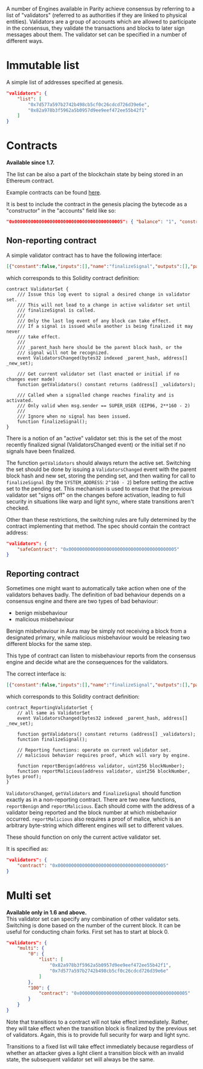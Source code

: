 A number of Engines available in Parity achieve consensus by referring to a list of "validators" (referred to as authorities if they are linked to physical entities). Validators are a group of accounts which are allowed to participate in the consensus, they validate the transactions and blocks to later sign messages about them. The validator set can be specified in a number of different ways.

# Immutable list

A simple list of addresses specified at genesis.

```json
"validators": {
    "list": [
        "0x7d577a597b2742b498cb5cf0c26cdcd726d39e6e",
        "0x82a978b3f5962a5b0957d9ee9eef472ee55b42f1"
    ]
}
```

# Contracts
**Available since 1.7.**

The list can be also a part of the blockchain state by being stored in an Ethereum contract.

Example contracts can be found [here](https://github.com/paritytech/contracts/tree/master/validator_contracts).

It is best to include the contract in the genesis placing the bytecode as a "constructor" in the "accounts" field like so:

```json
"0x0000000000000000000000000000000000000005": { "balance": "1", "constructor" : "0x..." }
```

## Non-reporting contract
A simple validator contract has to have the following interface:
```json
[{"constant":false,"inputs":[],"name":"finalizeSignal","outputs":[],"payable":false,"type":"function"},{"constant":true,"inputs":[],"name":"getValidators","outputs":[{"name":"_validators","type":"address[]"}],"payable":false,"type":"function"},{"anonymous":false,"inputs":[{"indexed":true,"name":"_parent_hash","type":"bytes32"},{"indexed":false,"name":"_new_set","type":"address[]"}],"name":"ValidatorsChanged","type":"event"}]
```

which corresponds to this Solidity contract definition:
```solidity
contract ValidatorSet {
    /// Issue this log event to signal a desired change in validator set.
    /// This will not lead to a change in active validator set until 
    /// finalizeSignal is called.
    ///
    /// Only the last log event of any block can take effect.
    /// If a signal is issued while another is being finalized it may never
    /// take effect.
    /// 
    /// _parent_hash here should be the parent block hash, or the
    /// signal will not be recognized.
    event ValidatorsChanged(bytes32 indexed _parent_hash, address[] _new_set);
    
    /// Get current validator set (last enacted or initial if no changes ever made)
    function getValidators() constant returns (address[] _validators);
    
    /// Called when a signalled change reaches finality and is activated. 
    /// Only valid when msg.sender == SUPER_USER (EIP96, 2**160 - 2)
    ///
    /// Ignore when no signal has been issued.
    function finalizeSignal();
}
```

There is a notion of an "active" validator set: this is the set of the most recently finalized signal (ValidatorsChanged event) or the initial set if no signals have been finalized.

The function `getValidators` should always return the active set. 
Switching the set should be done by issuing a `ValidatorsChanged` event with the parent block hash and new set, storing the pending set, and then waiting for call to `finalizeSignal` (by the `SYSTEM_ADDRESS`: `2^160 - 2`) before setting the active set to the pending set. This mechanism is used to ensure that the previous validator set "signs off" on the changes before activation, leading to full security in situations like warp and light sync, where state transitions aren't checked.

Other than these restrictions, the switching rules are fully determined by the contract implementing that method. The spec should contain the contract address:

```json
"validators": {
    "safeContract": "0x0000000000000000000000000000000000000005"
}
```

## Reporting contract

Sometimes one might want to automatically take action when one of the validators behaves badly. The definition of bad behaviour depends on a consensus engine and there are two types of bad behaviour:
- benign misbehaviour
- malicious misbehaviour

Benign misbehaviour in Aura may be simply not receiving a block from a designated primary, while malicious misbehaviour would be releasing two different blocks for the same step.

This type of contract can listen to misbehaviour reports from the consensus engine and decide what are the consequences for the validators.

The correct interface is:
```json
[{"constant":false,"inputs":[],"name":"finalizeSignal","outputs":[],"payable":false,"type":"function"},{"constant":true,"inputs":[],"name":"getValidators","outputs":[{"name":"_validators","type":"address[]"}],"payable":false,"type":"function"},{"constant":false,"inputs":[{"name":"validator","type":"address"},{"name":"blockNumber","type":"uint256"},{"name":"proof","type":"bytes"}],"name":"reportMalicious","outputs":[],"payable":false,"type":"function"},{"constant":false,"inputs":[{"name":"validator","type":"address"},{"name":"blockNumber","type":"uint256"}],"name":"reportBenign","outputs":[],"payable":false,"type":"function"},{"anonymous":false,"inputs":[{"indexed":true,"name":"_parent_hash","type":"bytes32"},{"indexed":false,"name":"_new_set","type":"address[]"}],"name":"ValidatorsChanged","type":"event"}]
```

which corresponds to this Solidity contract definition:
```solidity
contract ReportingValidatorSet {
    // all same as ValidatorSet
    event ValidatorsChanged(bytes32 indexed _parent_hash, address[] _new_set);

    function getValidators() constant returns (address[] _validators);
    function finalizeSignal();
    
    // Reporting functions: operate on current validator set.
    // malicious behavior requires proof, which will vary by engine.
    
    function reportBenign(address validator, uint256 blockNumber);
    function reportMalicious(address validator, uint256 blockNumber, bytes proof);
}
```

`ValidatorsChanged`, `getValidators` and `finalizeSignal` should function exactly as in a non-reporting contract.
There are two new functions, `reportBenign` and `reportMalicious`. Each should come with the address of a validator being reported and the block number at which misbehavior occurred. `reportMalicious` also requires a proof of malice, which is an arbitrary byte-string which different engines will set to different values.

These should function on only the current active validator set.

It is specified as:

```json
"validators": {
    "contract": "0x0000000000000000000000000000000000000005"
}
```

# Multi set
**Available only in 1.6 and above.**  
This validator set can specify any combination of other validator sets. Switching is done based on the number of the current block. It can be useful for conducting chain forks. First set has to start at block 0.

```json
"validators": {
    "multi": {
        "0": {
            "list": [
                "0x82a978b3f5962a5b0957d9ee9eef472ee55b42f1",
                "0x7d577a597b2742b498cb5cf0c26cdcd726d39e6e"
            ]
        },
        "100": {
            "contract": "0x0000000000000000000000000000000000000005"
        }
    }
}
```

Note that transitions to a contract will not take effect immediately. Rather, they will take effect when the transition block is finalized by the previous set of validators. Again, this is to provide full security for warp and light sync.

Transitions to a fixed list will take effect immediately because regardless of whether an attacker gives a light client a transition block with an invalid state, the subsequent validator set will always be the same.